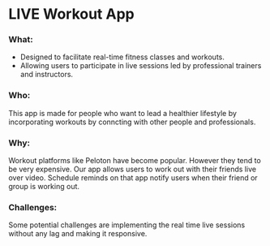 # LIVE Workout App

### What:
- Designed to facilitate real-time fitness classes and workouts.
- Allowing users to participate in live sessions led by professional trainers and instructors.

### Who: 
This app is made for people who want to lead a healthier lifestyle by incorporating workouts by conncting with other people and professionals.

### Why: 
Workout platforms like Peloton have become popular. However they tend to be very expensive. Our app allows users to work out with their friends live over video. Schedule reminds on that app notify users when their friend or group is working out.

### Challenges: 
Some potential challenges are implementing the real time live sessions without any lag and making it responsive.
